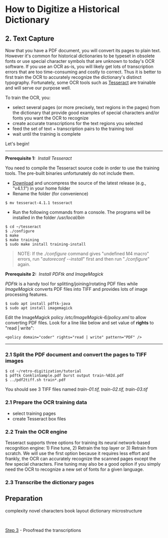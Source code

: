 # How to Digitize a Historical Dictionary

## 2. Text Capture

Now that you have a PDF document, you will convert its pages to plain text. However it's common for historical dictionaries to be typeset in obsolete fonts or use special character symbols that are unknown to today's OCR software. If you use an OCR as-is, you will likely get lots of transcription errors that are too time-consuming and costly to correct. Thus it is better to first train the OCR to accurately recognize the dictionary's distinct typography. Fortunately, some OCR tools such as [Tesseract](https://github.com/tesseract-ocr/tesseract) are trainable and will serve our purpose well.

To train the OCR, you:

 - select several pages (or more precisely, text regions in the pages) from the dictionary that provide good examples of special characters and/or fonts you want the OCR to recognize
 - create accurate transcriptions for the text regions you selected
 - feed the set of text + transcription pairs to the training tool
 - wait until the training is complete

Let's begin!

---
__Prerequisite 1:__ &nbsp;_Install Tesseract_

You need to compile the Tesseract source code in order to use the training tools. The pre-built binaries unfortunately do not include them.

- [Download](https://github.com/tesseract-ocr/tesseract/releases) and uncompress the source of the latest release (e.g., "v4.1.1") in your home folder
- Rename the folder (for convenience)
```
$ mv tesseract-4.1.1 tesseract
```

- Run the following commands from a console. The programs will be installed in the folder _/usr/local/bin_

```
$ cd ~/tesseract
$ ./configure
$ make
$ make training
$ sudo make install training-install
```

> NOTE: If the _./configure_ command gives "undefined M4 macro" errors, run "_autoreconf --install_" first and then run "_./configure_" again.

__Prerequisite 2:__ &nbsp;_Install PDFtk and ImageMagick_

_PDFtk_ is a handy tool for splitting/joining/rotating PDF files while _ImageMagick_ converts PDF files into TIFF and provides lots of image processing features. 

```
$ sudo apt install pdftk-java
$ sudo apt install imagemagick
```

Edit the ImageMagick policy _/etc/ImageMagick-6/policy.xml_ to allow converting PDF files. Look for a line like below and set value of __rights__ to "read | write":

`<policy domain="coder" rights="read | write" pattern="PDF" />`

---

### 2.1 Split the PDF document and convert the pages to TIFF images

```
$ cd ~/retro-digitization/tutorial
$ pdftk ConklinSample.pdf burst output train-%02d.pdf
$ ../pdf2tiff.sh train*.pdf
```

You should see 3 TIFF files named _train-01.tif, train-02.tif, train-03.tif_

### 2.1 Prepare the OCR training data



  - select training pages
  - create Tesseract box files

### 2.2 Train the OCR engine

Tesseract supports three options for training its neural network-based recognition engine: 1) Fine tune, 2) Retrain the top layer or 3) Retrain from scratch. We will use the first option because it requires less effort and frankly, the OCR can accurately recognize the scanned pages except the few special characters. Fine tuning may also be a good option if you simply need the OCR to recognize a new set of fonts for a given language.

### 2.3 Transcribe the dictionary pages

## Preparation

complexity
novel characters
book layout
dictionary microstructure


<br/>

[Step 3](./Step3-Proofread.md) - Proofread the transcriptions
